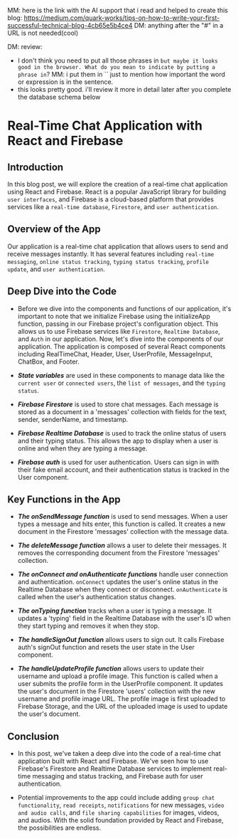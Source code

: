 MM: here is the link with the AI support that i read and helped to create this blog: https://medium.com/quark-works/tips-on-how-to-write-your-first-successful-technical-blog-4cb65e5b4ce4
DM: anything after the "#" in a URL is not needed(cool)

DM: review:
* I don't think you need to put all those phrases in `` but maybe it looks good in the browser. What do you mean to indicate by putting a phrase in ``? MM: i put them in `` just to mention how important the word or expression is in the sentence.
* this looks pretty good. i'll review it more in detail later after you complete the database schema below

# Real-Time Chat Application with React and Firebase

## Introduction
In this blog post, we will explore the creation of a real-time chat application using React and Firebase. React is a popular JavaScript library for building `user interfaces`, and Firebase is a cloud-based platform that provides services like a `real-time database`, `Firestore`, and `user authentication`.

## Overview of the App
Our application is a real-time chat application that allows users to send and receive messages instantly. It has several features including `real-time messaging`, `online status tracking`, `typing status tracking`, `profile update`, and `user authentication`.

## Deep Dive into the Code

- Before we dive into the components and functions of our application, it's important to note that we initialize Firebase using the initializeApp function, passing in our Firebase project's configuration object. This allows us to use Firebase services like `Firestore`, `Realtime Database`, and `Auth` in our application. Now, let's dive into the components of our application. The application is composed of several React components including RealTimeChat, Header, User, UserProfile, MessageInput, ChatBox, and Footer.

- ***State variables*** are used in these components to manage data like the `current user` or `connected users`, the `list of messages`, and the `typing status`.

- ***Firebase Firestore*** is used to store chat messages. Each message is stored as a document in a 'messages' collection with fields for the text, sender, senderName, and timestamp.

- ***Firebase Realtime Database*** is used to track the online status of users and their typing status. This allows the app to display when a user is online and when they are typing a message.

- ***Firebase auth*** is used for user authentication. Users can sign in with their fake email account, and their authentication status is tracked in the User component.

## Key Functions in the App

- ***The onSendMessage function*** is used to send messages. When a user types a message and hits enter, this function is called. It creates a new document in the Firestore 'messages' collection with the message data.

- ***The deleteMessage function*** allows a user to delete their messages. It removes the corresponding document from the Firestore 'messages' collection.

- ***The onConnect and onAuthenticate functions*** handle user connection and authentication. `onConnect` updates the user's online status in the Realtime Database when they connect or disconnect. `onAuthenticate` is called when the user's authentication status changes.

- ***The onTyping function*** tracks when a user is typing a message. It updates a 'typing' field in the Realtime Database with the user's ID when they start typing and removes it when they stop.

- ***The handleSignOut function*** allows users to sign out. It calls Firebase auth's signOut function and resets the user state in the User component.

- ***The handleUpdateProfile function*** allows users to update their username and upload a profile image. This function is called when a user submits the profile form in the UserProfile component. It updates the user's document in the Firestore 'users' collection with the new username and profile image URL. The profile image is first uploaded to Firebase Storage, and the URL of the uploaded image is used to update the user's document.

## Conclusion

- In this post, we've taken a deep dive into the code of a real-time chat application built with React and Firebase. We've seen how to use Firebase's Firestore and Realtime Database services to implement real-time messaging and status tracking, and Firebase auth for user authentication.

- Potential improvements to the app could include adding `group chat functionality`, `read receipts`, `notifications` for new messages, `video and audio calls`, and `file sharing capabilities` for images, videos, and audios. With the solid foundation provided by React and Firebase, the possibilities are endless.